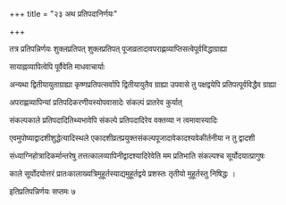 +++
title = "२३  अथ प्रतिपदानिर्णयः"

+++

तत्र प्रतिपन्निर्णयः शुक्लप्रतिपत् शुक्लप्रतिपत् पूजाव्रतादावपराह्णव्याप्तिसत्वेपूर्वविद्धाग्राह्या

सायाह्नव्यापित्वेपि पूर्वैवेति माधवाचार्याः

अन्यथा द्वितीयायुताग्राह्या कृष्णप्रतिपत्सर्वापि द्वितीयायुतैव ग्राह्या उपवासे तु पक्षद्वयेपि प्रतिपत्पूर्वविद्धैव ग्राह्या

अपराह्णव्यापिन्यां प्रतिपदिकरणीयस्योपवासादेः संकल्पं प्रातरेव कुर्यात्

संकल्पकाले प्रतिपदादितिथ्यभावेपि संकल्पे प्रतिपदादिरेव वक्तव्या न त्वमावास्यादिः

एवमुपोष्याद्वादशीशुद्धेत्यादिस्थले एकादशीव्रतप्रयुक्तसंकल्पपूजादावेकादश्यवेकीर्तनीया न तु द्वादशी

संध्याग्निहोत्रादिकर्मान्तरेषु तत्तत्कालव्यापिनीद्वादश्यादिरेवेति मम प्रतिभाति संकल्पश्च सूर्योदयात्प्रागुषः

काले सूर्योदयोत्तरं प्रातःकालाख्यत्रिमुहूर्तस्याद्यमुहूर्तद्वये प्रशस्तः तृतीयो मुहूर्तस्तु निषिद्धः ।  

इतिप्रतिपन्निर्णयः सप्तमः ७
